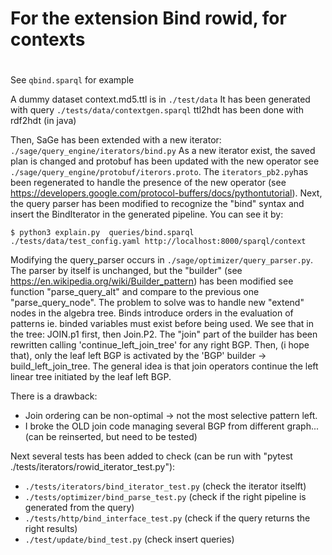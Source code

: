 #
# For the extension Bind rowid, for contexts
#

See `qbind.sparql` for example

A dummy dataset context.md5.ttl is in `./test/data`
It has been generated with query `./tests/data/contextgen.sparql`
ttl2hdt has been done with rdf2hdt (in java)

Then, SaGe has been extended with a new iterator:
`./sage/query_engine/iterators/bind.py`
As a new iterator exist, the saved plan is changed and protobuf has been updated with the new operator
see `./sage/query_engine/protobuf/iterors.proto`. The `iterators_pb2.py`has been regenerated to handle the
presence of the new operator (see https://developers.google.com/protocol-buffers/docs/pythontutorial). Next, the query parser has been modified to recognize the "bind" syntax and insert the BindIterator in the generated pipeline. You can see it by:

```
$ python3 explain.py  queries/bind.sparql ./tests/data/test_config.yaml http://localhost:8000/sparql/context
```

Modifying the query_parser occurs in `./sage/optimizer/query_parser.py`.
The parser by itself is unchanged, but the "builder" (see https://en.wikipedia.org/wiki/Builder_pattern) has been modified
see function "parse_query_alt" and compare to the previous one "parse_query_node". The problem to solve was to handle new "extend" nodes in the algebra tree. Binds introduce
 orders in the evaluation of patterns ie. binded variables must exist before being used. We see that in the  tree: JOIN.p1 first, then Join.P2. The "join" part of the builder has been rewritten calling 'continue_left_join_tree' for any right BGP. Then, (i hope that), only the
leaf left BGP is activated by the 'BGP' builder -> build_left_join_tree. The general idea is that join operators continue the left linear tree initiated by the leaf left BGP.

There is a drawback:
* Join ordering can be non-optimal -> not the most selective pattern left.
* I broke the OLD join code managing several BGP from different graph... (can be reinserted, but need to be tested)


Next several tests has been added to check (can be run with "pytest ./tests/iterators/rowid_iterator_test.py"):
* `./tests/iterators/bind_iterator_test.py` (check the iterator itselft)
* `./tests/optimizer/bind_parse_test.py` (check if the right pipeline is generated from the query)
* `./tests/http/bind_interface_test.py` (check if the query returns the right results)
* `./test/update/bind_test.py` (check insert queries)
